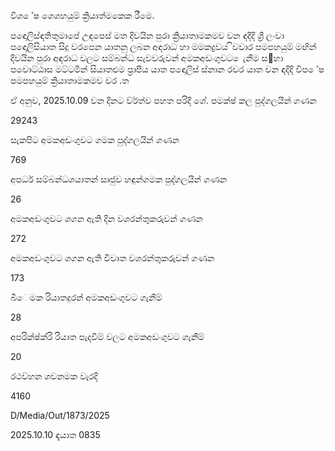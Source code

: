 විශ ේෂ ශෙශහයුම් ක්‍රියාත්මකෙක රීමෙ.

පඳොලිස්ඳතිතුමාපේ උඳපෙස් මත දිවයින පුරා ක්‍රියාතාමකමව වන ඳදිදි ශ්‍රී ලංවා පඳොලිසියාත සිදු වරපෙන යාතනු ලබන අඳරාධ හා මමකද්‍රවය ිවවාර පමපහයුම් මඟින් දිවයින පුරා අඳරාධ වලට සම්බන්ධ සැවවරුවන් අමකඅඩංගුවට ෙැනීම ස඲හා පවොට්ඨාස මට්ටමින් සියාතළුම ප්‍රාපීය යාත පඳොලිස් ස්නාන රවර යාත වන ඳදිදි විප ේෂ පමපහයුම් ක්‍රියාතාමකමව වර .ත

ඒ අනුව, 2025.10.09 වන දිනට ව්ර්ත්ව පහත පරිදි ශේ. පමක්ෂ් කල පුද්ගලයින් ගණන

29243

සැකපිට අමකඅඩංගුවට ගමක පුද්ගලයින් ගණන

769

අපර්ධ සම්බන්ධශයාතන් සෘජුව හඳුන්ගමක පුද්ගලයින් ගණන

26

අමකඅඩංගුවට ශගන ඇති දින වශරන්තුකරුවන් ගණන

272

අමකඅඩංගුවට ශගන ඇති විවෘත වශරන්තුකරුවන් ගණන

173

බීෙමක රියාතදුරන් අමකඅඩංගුවට ගැනීම්

28

අපරික්ෂ්ක්රි රියාත පැදවීම් වලට අමකඅඩංගුවට ගැනීම්

20

රථව්හන ශවනමක වැරදි

4160

D/Media/Out/1873/2025

2025.10.10 ඳැයාත 0835